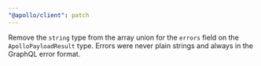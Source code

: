 ```yaml
---
"@apollo/client": patch
---
```


Remove the `string` type from the array union for the `errors` field on the `ApolloPayloadResult` type. Errors were never plain strings and always in the GraphQL error format.
